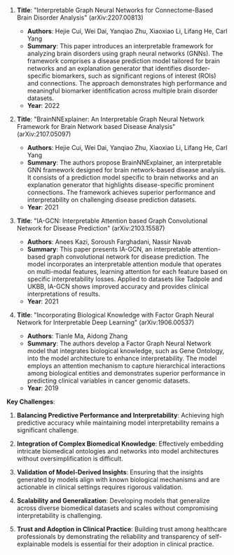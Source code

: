1. **Title**: "Interpretable Graph Neural Networks for Connectome-Based Brain Disorder Analysis" (arXiv:2207.00813)
   - **Authors**: Hejie Cui, Wei Dai, Yanqiao Zhu, Xiaoxiao Li, Lifang He, Carl Yang
   - **Summary**: This paper introduces an interpretable framework for analyzing brain disorders using graph neural networks (GNNs). The framework comprises a disease prediction model tailored for brain networks and an explanation generator that identifies disorder-specific biomarkers, such as significant regions of interest (ROIs) and connections. The approach demonstrates high performance and meaningful biomarker identification across multiple brain disorder datasets.
   - **Year**: 2022

2. **Title**: "BrainNNExplainer: An Interpretable Graph Neural Network Framework for Brain Network based Disease Analysis" (arXiv:2107.05097)
   - **Authors**: Hejie Cui, Wei Dai, Yanqiao Zhu, Xiaoxiao Li, Lifang He, Carl Yang
   - **Summary**: The authors propose BrainNNExplainer, an interpretable GNN framework designed for brain network-based disease analysis. It consists of a prediction model specific to brain networks and an explanation generator that highlights disease-specific prominent connections. The framework achieves superior performance and interpretability on challenging disease prediction datasets.
   - **Year**: 2021

3. **Title**: "IA-GCN: Interpretable Attention based Graph Convolutional Network for Disease Prediction" (arXiv:2103.15587)
   - **Authors**: Anees Kazi, Soroush Farghadani, Nassir Navab
   - **Summary**: This paper presents IA-GCN, an interpretable attention-based graph convolutional network for disease prediction. The model incorporates an interpretable attention module that operates on multi-modal features, learning attention for each feature based on specific interpretability losses. Applied to datasets like Tadpole and UKBB, IA-GCN shows improved accuracy and provides clinical interpretations of results.
   - **Year**: 2021

4. **Title**: "Incorporating Biological Knowledge with Factor Graph Neural Network for Interpretable Deep Learning" (arXiv:1906.00537)
   - **Authors**: Tianle Ma, Aidong Zhang
   - **Summary**: The authors develop a Factor Graph Neural Network model that integrates biological knowledge, such as Gene Ontology, into the model architecture to enhance interpretability. The model employs an attention mechanism to capture hierarchical interactions among biological entities and demonstrates superior performance in predicting clinical variables in cancer genomic datasets.
   - **Year**: 2019

**Key Challenges**:

1. **Balancing Predictive Performance and Interpretability**: Achieving high predictive accuracy while maintaining model interpretability remains a significant challenge.

2. **Integration of Complex Biomedical Knowledge**: Effectively embedding intricate biomedical ontologies and networks into model architectures without oversimplification is difficult.

3. **Validation of Model-Derived Insights**: Ensuring that the insights generated by models align with known biological mechanisms and are actionable in clinical settings requires rigorous validation.

4. **Scalability and Generalization**: Developing models that generalize across diverse biomedical datasets and scales without compromising interpretability is challenging.

5. **Trust and Adoption in Clinical Practice**: Building trust among healthcare professionals by demonstrating the reliability and transparency of self-explainable models is essential for their adoption in clinical practice. 